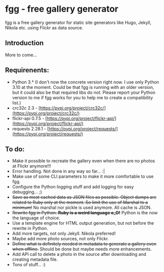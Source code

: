 # fgg - free gallery generator

fgg is a free gallery generator for static site generators like Hugo, Jekyll, Nikola etc. using Flickr as data source.

## Introduction

More to come...

## Requirenents:

- Python 3.* (I don't now the concrete version right now. I use only Python 3.10 at the moment. Could be that fgg is 
  running with an older version, but it could also be that required libs do not. Please report your Python version to 
  me if fgg works for you to help me to create a compatibility list.)
- crc32c 2.3 - [https://pypi.org/project/crc32c/](https://pypi.org/project/crc32c/)
- flickr-api 0.7.5 - [https://pypi.org/project/flickr-api/](https://pypi.org/project/flickr-api/)
- requests 2.28.1 - [https://pypi.org/project/requests/](https://pypi.org/project/requests/)

## To do:

- Make it possible to recreate the gallery even when there are no photos at Flickr anymore!!!
- Error handling. Not done in any way so far... :|
- Make use of some CLI parameters to make it more comfortable to use fgg.
- Configure the Python logging stuff and add logging for easy debugging... ;)
- ~~Save as most cached data as JSON files as possible. Object dumps are related to Ruby only at the moment.
  So limit the use of Marshal to a minimum!~~ No marshal nor pickle is used anymore. All cache is JSON.
- ~~Rewrite fgg in Python. **Ruby is a weird language o_O!**~~ Python is the now the language of choice.
- Use a template engine for HTML output generation, but not before the rewrite in Python.
- Add more targets, not only Jekyll. Nikola preferred!
- Maybe add more photo sources, not only Flickr.
- ~~Define what is definitely needed in metadata to generate a gallery even when offline.~~ Should be done but maybe 
needs more enhancements.
- Add API call to delete a photo in the source after downloading and creating metadata file.
- Tons of stuff... :)

